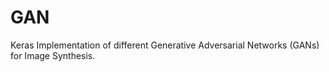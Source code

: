 # GAN
 Keras Implementation of different Generative Adversarial Networks (GANs) for Image Synthesis.

